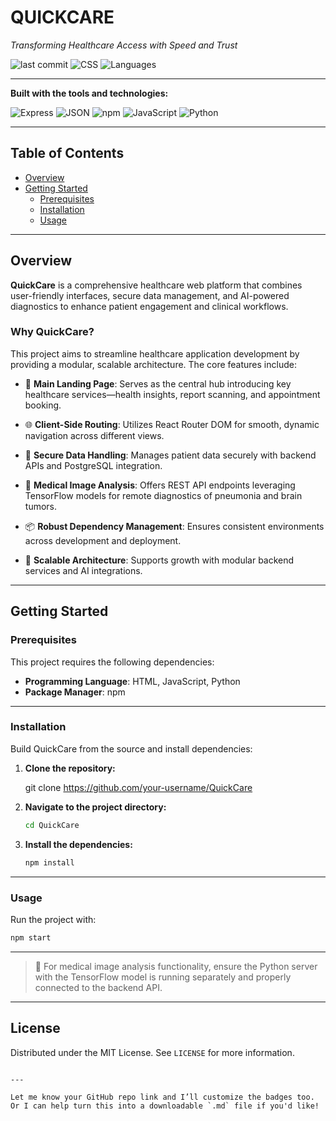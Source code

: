 # QUICKCARE

_Transforming Healthcare Access with Speed and Trust_

![last commit](https://img.shields.io/github/last-commit/your-username/quickcare?label=last%20commit)
![CSS](https://img.shields.io/badge/css-29.7%25-blue)
![Languages](https://img.shields.io/badge/languages-4-brightgreen)

---

**Built with the tools and technologies:**

![Express](https://img.shields.io/badge/EX-Express-black)
![JSON](https://img.shields.io/badge/-JSON-black)
![npm](https://img.shields.io/badge/npm-red)
![JavaScript](https://img.shields.io/badge/-JavaScript-yellow)
![Python](https://img.shields.io/badge/-Python-blue)

---

## Table of Contents

- [Overview](#overview)
- [Getting Started](#getting-started)
  - [Prerequisites](#prerequisites)
  - [Installation](#installation)
  - [Usage](#usage)

---

## Overview

**QuickCare** is a comprehensive healthcare web platform that combines user-friendly interfaces, secure data management, and AI-powered diagnostics to enhance patient engagement and clinical workflows.

### Why QuickCare?

This project aims to streamline healthcare application development by providing a modular, scalable architecture. The core features include:

- 🧠 **Main Landing Page**: Serves as the central hub introducing key healthcare services—health insights, report scanning, and appointment booking.

- 🌐 **Client-Side Routing**: Utilizes React Router DOM for smooth, dynamic navigation across different views.

- 🔐 **Secure Data Handling**: Manages patient data securely with backend APIs and PostgreSQL integration.

- 🩻 **Medical Image Analysis**: Offers REST API endpoints leveraging TensorFlow models for remote diagnostics of pneumonia and brain tumors.

- 📦 **Robust Dependency Management**: Ensures consistent environments across development and deployment.

- 🚀 **Scalable Architecture**: Supports growth with modular backend services and AI integrations.

---

## Getting Started

### Prerequisites

This project requires the following dependencies:

- **Programming Language**: HTML, JavaScript, Python  
- **Package Manager**: npm

---

### Installation

Build QuickCare from the source and install dependencies:

1. **Clone the repository:**


   git clone https://github.com/your-username/QuickCare


2. **Navigate to the project directory:**

   ```bash
   cd QuickCare
   ```

3. **Install the dependencies:**

   ```bash
   npm install
   ```

---

### Usage

Run the project with:

```bash
npm start
```

---

> 📌 For medical image analysis functionality, ensure the Python server with the TensorFlow model is running separately and properly connected to the backend API.

---

## License

Distributed under the MIT License. See `LICENSE` for more information.

```

---

Let me know your GitHub repo link and I’ll customize the badges too. Or I can help turn this into a downloadable `.md` file if you'd like!
```
